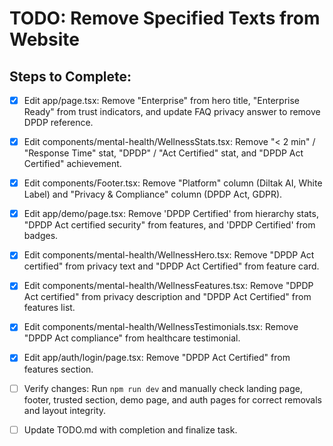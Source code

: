 # TODO: Remove Specified Texts from Website

## Steps to Complete:

- [x] Edit app/page.tsx: Remove "Enterprise" from hero title, "Enterprise Ready" from trust indicators, and update FAQ privacy answer to remove DPDP reference.

- [x] Edit components/mental-health/WellnessStats.tsx: Remove "< 2 min" / "Response Time" stat, "DPDP" / "Act Certified" stat, and "DPDP Act Certified" achievement.

- [x] Edit components/Footer.tsx: Remove "Platform" column (Diltak AI, White Label) and "Privacy & Compliance" column (DPDP Act, GDPR).

- [x] Edit app/demo/page.tsx: Remove 'DPDP Certified' from hierarchy stats, "DPDP Act certified security" from features, and 'DPDP Certified' from badges.

- [x] Edit components/mental-health/WellnessHero.tsx: Remove "DPDP Act certified" from privacy text and "DPDP Act Certified" from feature card.

- [x] Edit components/mental-health/WellnessFeatures.tsx: Remove "DPDP Act certified" from privacy description and "DPDP Act Certified" from features list.

- [x] Edit components/mental-health/WellnessTestimonials.tsx: Remove "DPDP Act compliance" from healthcare testimonial.

- [x] Edit app/auth/login/page.tsx: Remove "DPDP Act Certified" from features section.

- [ ] Verify changes: Run `npm run dev` and manually check landing page, footer, trusted section, demo page, and auth pages for correct removals and layout integrity.

- [ ] Update TODO.md with completion and finalize task.
